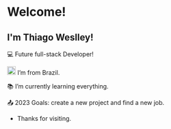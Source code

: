 # Welcome!

## I'm Thiago Weslley!

:computer: Future full-stack Developer!

<img src=https://github.com/TheDudeThatCode/TheDudeThatCode/blob/master/Assets/Earth.gif width="20"> I’m from Brazil.

:books: I’m currently learning everything.

:outbox_tray: 2023 Goals: create a new project and find a new job.

- Thanks for visiting.
